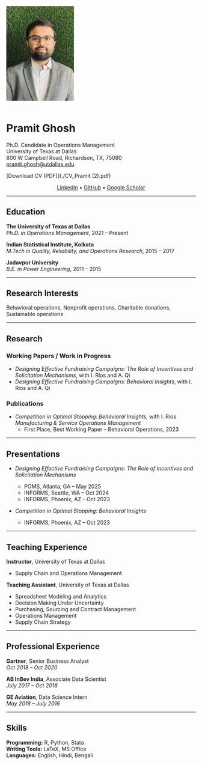 <img src="./Pramit.jpeg" alt="Profile photo" width="180" style="margin-bottom: 1em;">

# Pramit Ghosh

Ph.D. Candidate in Operations Management  
University of Texas at Dallas  
800 W Campbell Road, Richardson, TX, 75080  
[pramit.ghosh@utdallas.edu](mailto:pramit.ghosh@utdallas.edu)

[Download CV (PDF)](./CV_Pramit (2).pdf)

<p align="center">
  <a href="https://linkedin.com/in/pramit-ghosh-a4b5a410b/" target="_blank">LinkedIn</a> •
  <a href="https://github.com/PramitGhosh2" target="_blank">GitHub</a> •
  <a href="https://scholar.google.com/citations?user=XXXXXX" target="_blank">Google Scholar</a>
</p>

---

## Education

**The University of Texas at Dallas**  
_Ph.D. in Operations Management_, 2021 – Present

**Indian Statistical Institute, Kolkata**  
_M.Tech in Quality, Reliability, and Operations Research_, 2015 – 2017

**Jadavpur University**  
_B.E. in Power Engineering_, 2011 – 2015

---

## Research Interests

Behavioral operations, Nonprofit operations, Charitable donations, Sustainable operations

---

## Research

### Working Papers / Work in Progress

- *Designing Effective Fundraising Campaigns: The Role of Incentives and Solicitation Mechanisms*, with I. Rios and A. Qi  
- *Designing Effective Fundraising Campaigns: Behavioral Insights*, with I. Rios and A. Qi

### Publications

- *Competition in Optimal Stopping: Behavioral Insights*, with I. Rios  
  _Manufacturing & Service Operations Management_  
   - First Place, Best Working Paper – Behavioral Operations, 2023

---

## Presentations

- *Designing Effective Fundraising Campaigns: The Role of Incentives and Solicitation Mechanisms*  
  - POMS, Atlanta, GA – May 2025  
  - INFORMS, Seattle, WA – Oct 2024  
  - INFORMS, Phoenix, AZ – Oct 2023

- *Competition in Optimal Stopping: Behavioral Insights*  
  - INFORMS, Phoenix, AZ – Oct 2023

---

## Teaching Experience

**Instructor**, University of Texas at Dallas  
- Supply Chain and Operations Management

**Teaching Assistant**, University of Texas at Dallas  
- Spreadsheet Modeling and Analytics  
- Decision Making Under Uncertainty  
- Purchasing, Sourcing and Contract Management  
- Operations Management  
- Supply Chain Strategy

---

## Professional Experience

**Gartner**, Senior Business Analyst  
_Oct 2018 – Oct 2020_

**AB InBev India**, Associate Data Scientist  
_July 2017 – Oct 2018_

**GE Aviation**, Data Science Intern  
_May 2016 – July 2016_

---

## Skills

**Programming:** R, Python, Stata  
**Writing Tools:** LaTeX, MS Office  
**Languages:** English, Hindi, Bengali
